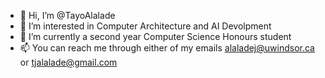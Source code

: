 - 👋 Hi, I’m @TayoAlalade
- 👀 I’m interested in Computer Architecture and AI Devolpment 
- 🌱 I’m currently a second year Computer Science Honours student
- 📫 You can reach me through either of my emails alaladej@uwindsor.ca or tjalalade@gmail.com

